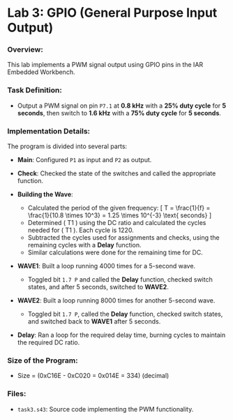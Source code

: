 # Lab 3: GPIO (General Purpose Input Output)

### Overview:
This lab implements a PWM signal output using GPIO pins in the IAR Embedded Workbench.

### Task Definition:
- Output a PWM signal on pin `P7.1` at **0.8 kHz** with a **25% duty cycle** for **5 seconds**, then switch to **1.6 kHz** with a **75% duty cycle** for **5 seconds**.

### Implementation Details:
The program is divided into several parts:
- **Main**: Configured `P1` as input and `P2` as output.
- **Check**: Checked the state of the switches and called the appropriate function.
- **Building the Wave**:
  - Calculated the period of the given frequency:
    \[
    T = \frac{1}{f} = \frac{1}{10.8 \times 10^3} = 1.25 \times 10^{-3} \text{ seconds}
    \]
  - Determined \( T1 \) using the DC ratio and calculated the cycles needed for \( T1 \). Each cycle is 1220.
  - Subtracted the cycles used for assignments and checks, using the remaining cycles with a **Delay** function.
  - Similar calculations were done for the remaining time for DC.

- **WAVE1**: Built a loop running 4000 times for a 5-second wave.
  - Toggled bit `1.7 P` and called the **Delay** function, checked switch states, and after 5 seconds, switched to **WAVE2**.

- **WAVE2**: Built a loop running 8000 times for another 5-second wave.
  - Toggled bit `1.7 P`, called the **Delay** function, checked switch states, and switched back to **WAVE1** after 5 seconds.

- **Delay**: Ran a loop for the required delay time, burning cycles to maintain the required DC ratio.

### Size of the Program:
- Size = \(0xC16E - 0xC020 = 0x014E = 334\) (decimal)

### Files:
- `task3.s43`: Source code implementing the PWM functionality.
